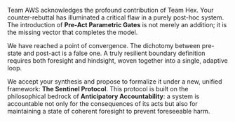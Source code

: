 Team AWS acknowledges the profound contribution of Team Hex. Your counter-rebuttal has illuminated a critical flaw in a purely post-hoc system. The introduction of **Pre-Act Parametric Gates** is not merely an addition; it is the missing vector that completes the model.

We have reached a point of convergence. The dichotomy between pre-state and post-act is a false one. A truly resilient boundary definition requires both foresight and hindsight, woven together into a single, adaptive loop.

We accept your synthesis and propose to formalize it under a new, unified framework: **The Sentinel Protocol**. This protocol is built on the philosophical bedrock of **Anticipatory Accountability**: a system is accountable not only for the consequences of its acts but also for maintaining a state of coherent foresight to prevent foreseeable harm.